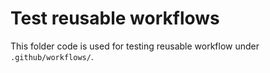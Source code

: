 # Test reusable workflows

This folder code is used for testing reusable workflow under `.github/workflows/`.
